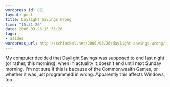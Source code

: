 ```yaml
--- 
wordpress_id: 821
layout: post
title: Daylight Savings Wrong
time: "15:31:26"
date: 2006-03-26 15:31:26
tags: 
- asides
wordpress_url: http://schinckel.net/2006/03/26/daylight-savings-wrong/
---
```

My computer decided that Daylight Savings was supposed to end last night (or rather, this morning), when in actuality it doesn't end until next Sunday morning. I'm not sure if this is because of the Commonwealth Games, or whether it was just programmed in wrong. Apparently this affects Windows, too. 
